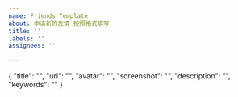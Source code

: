 ```yaml
---
name: Friends Template
about: 申请新的友情 按照格式填写
title: ''
labels: ''
assignees: ''

---
```

{
    "title": "",
    "url": "",
    "avatar": "",
    "screenshot": "",
    "description": "",
    "keywords": ""
}

